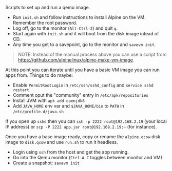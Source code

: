 Scripts to set up and run a qemu image.

* Run `init.sh` and follow instructions to install Alpine on the VM. Remember the root password.
* Log off, go to the monitor (`Alt-Ctrl-2`) and quit `q`.
* Start again with `init.sh` and it will boot from the disk image intead of CD.
* Any time you get to a savepoint, go to the monitor and `savevm init`.

> NOTE: Instead of the manual process above you can use a script from https://github.com/alpinelinux/alpine-make-vm-image.

At this point you can iterate until you have a basic VM image you can run apps from. 
Things to do maybe:

* Enable `PermitRootLogin` in `/etc/ssh/sshd_config` and `service sshd restart`
* Comment oput the "community" entry in `/etc/apk/repositories`
* Install JVM with `apk add openjdk8`
* Add `JAVA_HOME` env var and `$JAVA_HOME/bin` to `PATH` in `/etc/profile.d/java.sh`

If you open up `sshd` then you can `ssh -p 2222 root@192.168.2.19` (your local IP address) or `scp -P 2222 app.jar root@192.168.2.19:~` (for instance).

Once you have a base image ready, copy or rename the `alpine.qcow` disk image to `disk.qcow` and use `run.sh` to run it headless. 

* Login using `ssh` from the host and get the app running.
* Go into the Qemu monitor (`Ctrl-A C` toggles between monitor and VM)
* Create a snapshot: `savevm init`